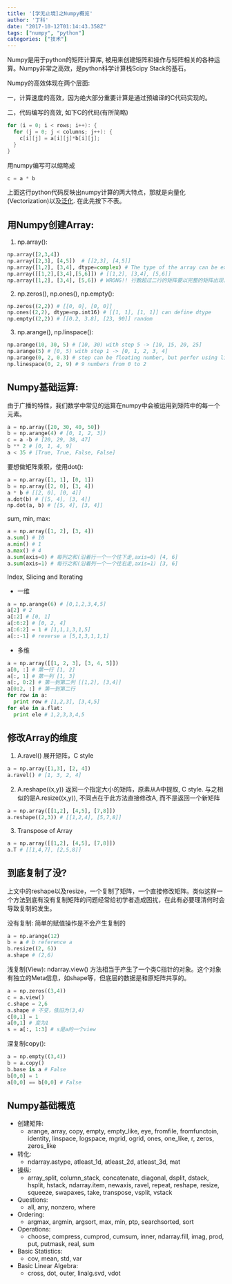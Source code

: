 ```yaml
---
title: '[学无止境]之Numpy概览'
author: '丁科'
date: "2017-10-12T01:14:43.358Z"
tags: ["numpy", "python"]
categories: ["技术"]
---
```


Numpy是用于python的矩阵计算库, 被用来创建矩阵和操作与矩阵相关的各种运算。Numpy非常之高效，是python科学计算栈Scipy Stack的基石。

<!--more-->

Numpy的高效体现在两个层面:

一，计算速度的高效，因为绝大部分重要计算是通过预编译的C代码实现的。

二，代码编写的高效, 如下C的代码(有所简略)
``` c
for (i = 0; i < rows; i++): {
  for (j = 0; j < columns; j++): {
    c[i][j] = a[i][j]*b[i][j];
  }
}
```
用numpy编写可以缩略成
``` python
c = a * b
```

上面这行python代码反映出numpy计算的两大特点，那就是向量化(Vectorization)以及[泛化](https://docs.scipy.org/doc/numpy-dev/user/basics.broadcasting.html#module-numpy.doc.broadcasting). 在此先按下不表。

## 用Numpy创建Array:
1. np.array():

``` python
np.array([2,3,4])
np.array([2,3], [4,5])  # [[2,3], [4,5]]
np.array([1,2], [3,4], dtype=complex) # The type of the array can be explicitly specified at creation time
np.array([[1,2],[3,4],[5,6]]) # [[1,2], [3,4], [5,6]]
np.array([1,2], [3,4], [5,6]) # WRONG!! 行数超过二行的矩阵要以完整的矩阵出现，如上
```
2. np.zeros(), np.ones(), np.empty():

``` python
np.zeros((2,2)) # [[0, 0], [0, 0]]
np.ones((2,2), dtype=np.int16) # [[1, 1], [1, 1]] can define dtype
np.empty((2,2)) # [[0.2, 3.8], [23, 90]] random
```
3. np.arange(), np.linspace():

``` python
np.arange(10, 30, 5) # [10, 30) with step 5 -> [10, 15, 20, 25]
np.arange(5) # [0, 5) with step 1 -> [0, 1, 2, 3, 4]
np.arange(0, 2, 0.3) # step can be floating number, but perfer using linspace
np.linespace(0, 2, 9) # 9 numbers from 0 to 2
```

## Numpy基础运算:
由于广播的特性，我们数学中常见的运算在numpy中会被运用到矩阵中的每一个元素。
``` python
a = np.array([20, 30, 40, 50])
b = np.arange(4) # [0, 1, 2, 3])
c = a -b # [20, 29, 38, 47]
b ** 2 # [0, 1, 4, 9]
a < 35 # [True, True, False, False]
```
要想做矩阵乘积，使用dot():
``` python
a = np.array([1, 1], [0, 1])
b = np.array([2, 0], [3, 4])
a * b # [[2, 0], [0, 4]]
a.dot(b) # [[5, 4], [3, 4]]
np.dot(a, b) # [[5, 4], [3, 4]]
```
sum, min, max:
``` python
a = np.array([1, 2], [3, 4])
a.sum() # 10
a.min() # 1
a.max() # 4
a.sum(axis=0) # 每列之和(沿着行一个一个往下走,axis=0) [4, 6]
a.sum(axis=1) # 每行之和(沿着列一个一个往右走,axis=1) [3, 6]
```
Index, Slicing and Iterating

* 一维

``` python
a = np.arange(6) # [0,1,2,3,4,5]
a[2] # 2
a[:2] # [0, 1]
a[:6:2] # [0, 2, 4]
a[:6:2] = 1 # [1,1,1,3,1,5]
a[::-1] # reverse a [5,1,3,1,1,1]
```

* 多维

``` python
a = np.array([[1, 2, 3], [3, 4, 5]])
a[0, :] # 第一行 [1, 2]
a[:, 1] # 第一列 [1, 3]
a[:, 0:2] # 第一到第二列 [[1,2], [3,4]]
a[0:2, :] # 第一到第二行
for row in a:
  print row # [1,2,3], [3,4,5]
for ele in a.flat:
  print ele # 1,2,3,3,4,5
```

## 修改Array的维度
1. A.ravel() 展开矩阵，C style

``` python
a = np.array([1,3], [2, 4])
a.ravel() # [1, 3, 2, 4]
```
2. A.reshape((x,y)) 返回一个指定大小的矩阵，原素从A中提取, C style. 与之相似的是A.resize((x,y)), 不同点在于此方法直接修改A, 而不是返回一个新矩阵

``` python
a = np.array([[1,2], [4,5], [7,8]])
a.reshape((2,3)) # [[1,2,4], [5,7,8]]
```
3. Transpose of Array

``` python
a = np.array([[1,2], [4,5], [7,8]])
a.T # [[1,4,7], [2,5,8]]
```

## 到底复制了没?
上文中的reshape以及resize，一个复制了矩阵，一个直接修改矩阵。类似这样一个方法到底有没有复制矩阵的问题经常给初学者造成困扰，在此有必要理清何时会导致复制的发生。

没有复制:
简单的赋值操作是不会产生复制的
``` python
a = np.arange(12)
b = a # b reference a
b.resize((2, 6))
a.shape # (2,6)
```

浅复制(View):
ndarray.view() 方法相当于产生了一个类C指针的对象。这个对象有独立的Meta信息，如shape等，但底层的数据是和原矩阵共享的。
``` python
a = np.zeros((3,4))
c = a.view()
c.shape = 2,6
a.shape # 不变，依旧为(3,4)
c[0,1] = 1
a[0,1] # 变为1
s = a[:, 1:3] # s是a的一个view
```

深复制copy():
``` python
a = np.empty((3,4))
b = a.copy()
b.base is a # False
b[0,0] = 1
a[0,0] == b[0,0] # False
```
## Numpy基础概览

* 创建矩阵:
  * arange, array, copy, empty, empty_like, eye, fromfile, fromfunctoin, identity, linspace, logspace, mgrid, ogrid, ones, one_like, r, zeros, zeros_like
* 转化:
  * ndarray.astype, atleast_1d, atleast_2d, atleast_3d, mat
* 操纵:
  * array_split, column_stack, concatenate, diagonal, dsplit, dstack, hsplit, hstack, ndarray.item, newaxis, ravel, repeat, reshape, resize, squeeze, swapaxes, take, transpose, vsplit, vstack
* Questions:
  * all, any, nonzero, where
* Ordering:
  * argmax, argmin, argsort, max, min, ptp, searchsorted, sort
* Operations:
  * choose, compress, cumprod, cumsum, inner, ndarray.fill, imag, prod, put, putmask, real, sum
* Basic Statistics:
  * cov, mean, std, var
* Basic Linear Algebra:
  * cross, dot, outer, linalg.svd, vdot
